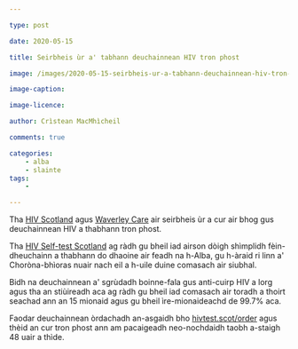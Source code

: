 ```yaml
---

type: post

date: 2020-05-15

title: Seirbheis ùr a' tabhann deuchainnean HIV tron phost

image: /images/2020-05-15-seirbheis-ur-a-tabhann-deuchainnean-hiv-tron-phost.PNG

image-caption:

image-licence:

author: Crìstean MacMhìcheil

comments: true

categories:
    - alba
    - slainte
tags:
    - 

---
```


Tha [HIV Scotland](https://www.hiv.scot/) agus [Waverley Care](https://www.waverleycare.org/) air seirbheis ùr a cur air bhog gus deuchainnean HIV a thabhann tron phost.

<!--more-->

Tha [HIV Self-test Scotland](https://hivtest.scot) ag ràdh gu bheil iad airson dòigh shìmplidh fèin-dheuchainn a thabhann do dhaoine air feadh na h-Alba, gu h-àraid ri linn a' Choròna-bhìoras nuair nach eil a h-uile duine comasach air siubhal.

Bidh na deuchainnean a' sgrùdadh boinne-fala gus anti-cuirp HIV a lorg agus tha an stiùireadh aca ag ràdh gu bheil iad comasach air toradh a thoirt seachad ann an 15 mionaid agus gu bheil ìre-mionaideachd de 99.7% aca.

Faodar deuchainnean òrdachadh an-asgaidh bho [hivtest.scot/order](https://hivtest.scot/order) agus thèid an cur tron phost ann am pacaigeadh neo-nochdaidh taobh a-staigh 48 uair a thìde.